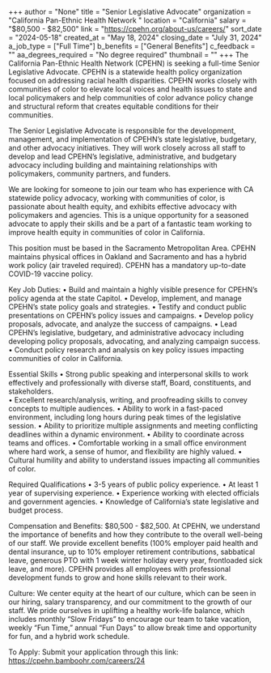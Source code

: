+++
author = "None"
title = "Senior Legislative Advocate"
organization = "California Pan-Ethnic Health Network "
location = "California"
salary = "$80,500 - $82,500"
link = "https://cpehn.org/about-us/careers/"
sort_date = "2024-05-18"
created_at = "May 18, 2024"
closing_date = "July 31, 2024"
a_job_type = ["Full Time"]
b_benefits = ["General Benefits"]
c_feedback = ""
aa_degrees_required = "No degree required"
thumbnail = ""
+++
The California Pan-Ethnic Health Network (CPEHN) is seeking a full-time Senior Legislative Advocate. CPEHN is a statewide health policy organization focused on addressing racial health disparities. CPEHN works closely with communities of color to elevate local voices and health issues to state and local policymakers and help communities of color advance policy change and structural reform that creates equitable conditions for their communities. 

The Senior Legislative Advocate is responsible for the development, management, and implementation of CPEHN’s state legislative, budgetary, and other advocacy initiatives. They will work closely across all staff to develop and lead CPEHN’s legislative, administrative, and budgetary advocacy including building and maintaining relationships with policymakers, community partners, and funders. 

We are looking for someone to join our team who has experience with CA statewide policy advocacy, working with communities of color, is passionate about health equity, and exhibits effective advocacy with policymakers and agencies. This is a unique opportunity for a seasoned advocate to apply their skills and be a part of a fantastic team working to improve health equity in communities of color in California. 

This position must be based in the Sacramento Metropolitan Area. CPEHN maintains physical offices in Oakland and Sacramento and has a hybrid work policy (air traveled required). CPEHN has a mandatory up-to-date COVID-19 vaccine policy.

Key Job Duties:
• Build and maintain a highly visible presence for CPEHN’s policy agenda at the state Capitol. 
• Develop, implement, and manage CPEHN’s state policy goals and strategies.
• Testify and conduct public presentations on CPEHN’s policy issues and campaigns. 
• Develop policy proposals, advocate, and analyze the success of campaigns.
• Lead CPEHN’s legislative, budgetary, and administrative advocacy including developing policy proposals, advocating, and analyzing campaign success.
• Conduct policy research and analysis on key policy issues impacting communities of color in California.

   Essential Skills
• Strong public speaking and interpersonal skills to work effectively and professionally with diverse staff, Board, constituents, and stakeholders.  
• Excellent research/analysis, writing, and proofreading skills to convey concepts to multiple audiences.
• Ability to work in a fast-paced environment, including long hours during peak times of the legislative session.
• Ability to prioritize multiple assignments and meeting conflicting deadlines within a dynamic environment. 
• Ability to coordinate across teams and offices. 
• Comfortable working in a small office environment where hard work, a sense of humor, and flexibility are highly valued. 
• Cultural humility and ability to understand issues impacting all communities of color.

   Required Qualifications
• 3-5 years of public policy experience.
• At least 1 year of supervising experience.
• Experience working with elected officials and government agencies.
• Knowledge of California’s state legislative and budget process.

   Compensation and Benefits:
$80,500 - $82,500. At CPEHN, we understand the importance of benefits and how they contribute to the overall well-being of our staff. We provide excellent benefits (100% employer paid health and dental insurance, up to 10% employer retirement contributions, sabbatical leave, generous PTO with 1 week winter holiday every year, frontloaded sick leave, and more). CPEHN provides all employees with professional development funds to grow and hone skills relevant to their work.

   Culture:
We center equity at the heart of our culture, which can be seen in our hiring, salary transparency, and our commitment to the growth of our staff. We pride ourselves in uplifting a healthy work-life balance, which includes monthly “Slow Fridays” to encourage our team to take vacation, weekly “Fun Time,” annual “Fun Days” to allow break time and opportunity for fun, and a hybrid work schedule. 

To Apply:
Submit your application through this link: https://cpehn.bamboohr.com/careers/24